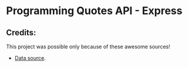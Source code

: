 # Programming Quotes API - Express

## Credits:
This project was possible only because of these awesome sources!
- [Data source](https://github.com/skolakoda/programming-quotes-api).